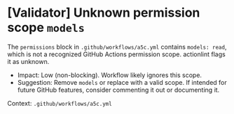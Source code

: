 # [Validator] Unknown permission scope `models`

The `permissions` block in `.github/workflows/a5c.yml` contains `models: read`, which is not a recognized GitHub Actions permission scope. actionlint flags it as unknown.

- Impact: Low (non-blocking). Workflow likely ignores this scope.
- Suggestion: Remove `models` or replace with a valid scope. If intended for future GitHub features, consider commenting it out or documenting it.

Context: `.github/workflows/a5c.yml`
